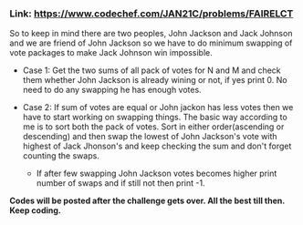 ### Link: https://www.codechef.com/JAN21C/problems/FAIRELCT


So to keep in mind there are two peoples, John Jackson and Jack Johnson and we are friend of John Jackson so we have to do minimum swapping of vote packages to make Jack Johnson win impossible.

- Case 1: Get the two sums of all pack of votes for N and M and check them whether John Jackson is already wining or not, if yes print 0. No need to do any swapping he has enough votes.
- Case 2: If sum of votes are equal or John jackon has less votes then we have to start working on swapping things. The basic way according to me is to sort both the pack of votes.
Sort in either order(ascending or descending) and then swap the lowest of John Jackson's vote with highest of Jack Jhonson's and keep checking the sum and don't forget counting the swaps.

  - If after few swapping John Jackson votes becomes higher print number of swaps and if still not then print -1.



**Codes will be posted after the challenge gets over. All the best till then. Keep coding.**
